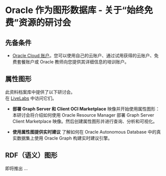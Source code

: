 # Oracle 作为图形数据库 - 关于“始终免费”资源的研讨会

## 先备条件

*   [Oracle Cloud 账户](https://www.oracle.com/cloud/free/)。您可以使用自己的云账户、通过试用获得的云账户、免费套餐账户或 Oracle 教师向您提供其详细信息的培训账户。

## 属性图形

此资料档案库中提供了以下研讨会。  
在 [LiveLabs](http://developer.oracle.com/livelabs) 中访问它们。

*   **部署 Graph Server 和 Client OCI Marketplace** 映像并开始使用属性图形：  
    本研讨会将介绍如何使用 Oracle Resource Manager 部署 Graph Server Client Marketplace 映像。然后创建属性图形并进行查询、分析和可视化。
    
*   **使用属性图提供实时建议** 了解如何在 Oracle Autonomous Database 中的真实数据集上使用 Oracle Graph 构建实时建议引擎。
    

## RDF（语义）图形

即将推出 ...